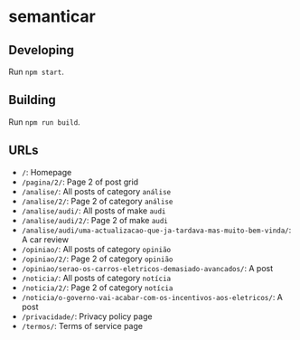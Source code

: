 # semanticar

## Developing

Run `npm start`.

## Building

Run `npm run build`.

## URLs
* `/`: Homepage
* `/pagina/2/`: Page 2 of post grid
* `/analise/`: All posts of category `análise`
* `/analise/2/`: Page 2 of category `análise`
* `/analise/audi/`: All posts of make `audi`
* `/analise/audi/2/`: Page 2 of make `audi`
* `/analise/audi/uma-actualizacao-que-ja-tardava-mas-muito-bem-vinda/`: A car review
* `/opiniao/`: All posts of category `opinião`
* `/opiniao/2/`: Page 2 of category `opinião`
* `/opiniao/serao-os-carros-eletricos-demasiado-avancados/`: A post
* `/noticia/`: All posts of category `notícia`
* `/noticia/2/`: Page 2 of category `notícia`
* `/noticia/o-governo-vai-acabar-com-os-incentivos-aos-eletricos/`: A post
* `/privacidade/`: Privacy policy page
* `/termos/`: Terms of service page
